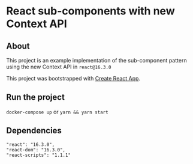 # React sub-components with new Context API

## About

This project is an example implementation of the sub-component pattern using the new Context API in `react@16.3.0`

This project was bootstrapped with [Create React App](https://github.com/facebookincubator/create-react-app).

## Run the project

`docker-compose up` or `yarn && yarn start`

## Dependencies

    "react": "16.3.0",
    "react-dom": "16.3.0",
    "react-scripts": "1.1.1"
